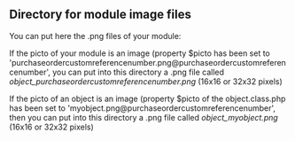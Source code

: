 
Directory for module image files
--------------------------------

You can put here the .png files of your module:


If the picto of your module is an image (property $picto has been set to 'purchaseordercustomreferencenumber.png@purchaseordercustomreferencenumber', you can put into this
directory a .png file called *object_purchaseordercustomreferencenumber.png* (16x16 or 32x32 pixels)


If the picto of an object is an image (property $picto of the object.class.php has been set to 'myobject.png@purchaseordercustomreferencenumber', then you can put into this
directory a .png file called *object_myobject.png* (16x16 or 32x32 pixels)

